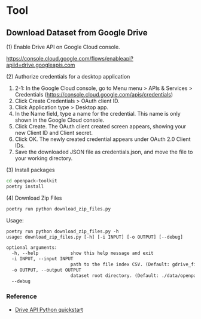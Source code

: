 # Tool

## Download Dataset from Google Drive

(1) Enable Drive API on Google Cloud console.

<https://console.cloud.google.com/flows/enableapi?apiid=drive.googleapis.com>

(2) Authorize credentials for a desktop application

1. 2-1: In the Google Cloud console, go to Menu menu > APIs & Services > Credentials (<https://console.cloud.google.com/apis/credentials>)
1. Click Create Credentials > OAuth client ID.
1. Click Application type > Desktop app.
1. In the Name field, type a name for the credential. This name is only shown in the Google Cloud console.
1. Click Create. The OAuth client created screen appears, showing your new Client ID and Client secret.
1. Click OK. The newly created credential appears under OAuth 2.0 Client IDs.
1. Save the downloaded JSON file as credentials.json, and move the file to your working directory.

(3) Install packages

```bash
cd openpack-toolkit
poetry install
```

(4) Download Zip Files

```bash
poetry run python download_zip_files.py
```

Usage:

```txt
poetry run python download_zip_files.py -h
usage: download_zip_files.py [-h] [-i INPUT] [-o OUTPUT] [--debug]

optional arguments:
  -h, --help            show this help message and exit
  -i INPUT, --input INPUT
                        path to the file index CSV. (Default: gdrive_file_index.csv)
  -o OUTPUT, --output OUTPUT
                        dataset root directory. (Default: ./data/openpack)
  --debug
```

### Reference

- [Drive API Python quickstart](https://developers.google.com/drive/api/quickstart/python)
